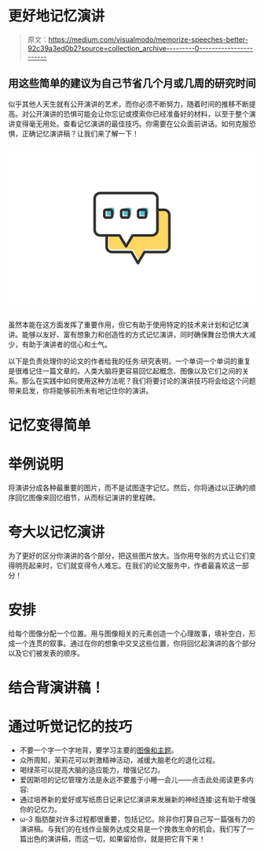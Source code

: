 # 更好地记忆演讲

> 原文：<https://medium.com/visualmodo/memorize-speeches-better-92c39a3ed0b2?source=collection_archive---------0----------------------->

## 用这些简单的建议为自己节省几个月或几周的研究时间

似乎其他人天生就有公开演讲的艺术，而你必须不断努力，随着时间的推移不断提高。对公开演讲的恐惧可能会让你忘记或摸索你已经准备好的材料，以至于整个演讲变得毫无用处。查看记忆演讲的最佳技巧。你需要在公众面前讲话。如何克服恐惧，正确记忆演讲稿？让我们来了解一下！

![](img/117e5ff7e433be916a9803d4424ba6af.png)

虽然本能在这方面发挥了重要作用，但它有助于使用特定的技术来计划和记忆演讲。能够以友好、富有想象力和创造性的方式记忆演讲，同时确保舞台恐惧大大减少，有助于演讲者的信心和士气。

以下是负责处理你的论文的作者给我的任务:研究表明，一个单词一个单词的重复是很难记住一篇文章的。人类大脑将更容易回忆起概念、图像以及它们之间的关系。那么在实践中如何使用这种方法呢？我们将要讨论的演讲技巧将会给这个问题带来启发，你将能够前所未有地记住你的演讲。

# 记忆变得简单

# 举例说明

将演讲分成各种最重要的图片，而不是试图逐字记忆。然后，你将通过以正确的顺序回忆图像来回忆细节，从而标记演讲的里程碑。

# 夸大以记忆演讲

为了更好的区分你演讲的各个部分，把这些图片放大。当你用夸张的方式让它们变得明亮起来时，它们就变得令人难忘。在我们的论文服务中，作者最喜欢这一部分！

# 安排

给每个图像分配一个位置。用与图像相关的元素创造一个心理故事，填补空白，形成一个连贯的叙事。通过在你的想象中交叉这些位置，你将回忆起演讲的各个部分以及它们被发表的顺序。

# 结合背演讲稿！

# 通过听觉记忆的技巧

*   不要一个字一个字地背，要学习主要的[图像和主题](https://visualmodo.com/5-steps-to-pick-out-the-best-web-design-company/)。
*   众所周知，茉莉花可以刺激精神活动，减缓大脑老化的退化过程。
*   喝绿茶可以提高大脑的适应能力，增强记忆力。
*   爱因斯坦的记忆管理方法是永远不要羞于小睡一会儿——点击此处阅读更多内容:
*   通过培养新的爱好或写纸质日记来记忆演讲来发展新的神经连接:这有助于增强你的记忆力。
*   ω-3 脂肪酸对许多过程都很重要，包括记忆。除非你打算自己写一篇强有力的演讲稿。与我们的在线作业服务达成交易是一个挽救生命的机会。我们写了一篇出色的演讲稿，而这一切，如果留给你，就是把它背下来！